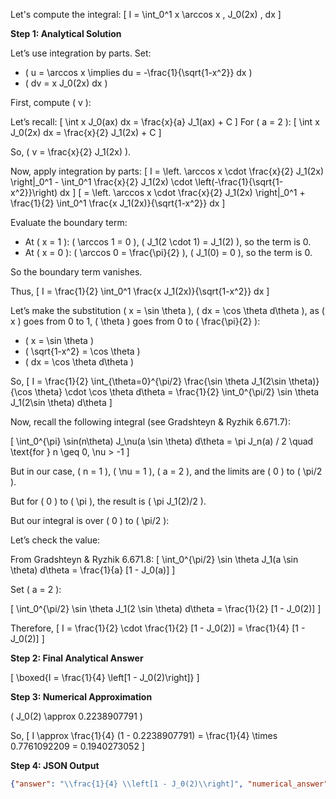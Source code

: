 Let's compute the integral:
\[
I = \int_0^1 x \arccos x \, J_0(2x) \, dx
\]

**Step 1: Analytical Solution**

Let’s use integration by parts. Set:
- \( u = \arccos x \implies du = -\frac{1}{\sqrt{1-x^2}} dx \)
- \( dv = x J_0(2x) dx \)

First, compute \( v \):

Let’s recall:
\[
\int x J_0(ax) dx = \frac{x}{a} J_1(ax) + C
\]
For \( a = 2 \):
\[
\int x J_0(2x) dx = \frac{x}{2} J_1(2x) + C
\]

So, \( v = \frac{x}{2} J_1(2x) \).

Now, apply integration by parts:
\[
I = \left. \arccos x \cdot \frac{x}{2} J_1(2x) \right|_0^1 - \int_0^1 \frac{x}{2} J_1(2x) \cdot \left(-\frac{1}{\sqrt{1-x^2}}\right) dx
\]
\[
= \left. \arccos x \cdot \frac{x}{2} J_1(2x) \right|_0^1 + \frac{1}{2} \int_0^1 \frac{x J_1(2x)}{\sqrt{1-x^2}} dx
\]

Evaluate the boundary term:

- At \( x = 1 \): \( \arccos 1 = 0 \), \( J_1(2 \cdot 1) = J_1(2) \), so the term is 0.
- At \( x = 0 \): \( \arccos 0 = \frac{\pi}{2} \), \( J_1(0) = 0 \), so the term is 0.

So the boundary term vanishes.

Thus,
\[
I = \frac{1}{2} \int_0^1 \frac{x J_1(2x)}{\sqrt{1-x^2}} dx
\]

Let’s make the substitution \( x = \sin \theta \), \( dx = \cos \theta d\theta \), as \( x \) goes from 0 to 1, \( \theta \) goes from 0 to \( \frac{\pi}{2} \):

- \( x = \sin \theta \)
- \( \sqrt{1-x^2} = \cos \theta \)
- \( dx = \cos \theta d\theta \)

So,
\[
I = \frac{1}{2} \int_{\theta=0}^{\pi/2} \frac{\sin \theta J_1(2\sin \theta)}{\cos \theta} \cdot \cos \theta d\theta
= \frac{1}{2} \int_0^{\pi/2} \sin \theta J_1(2\sin \theta) d\theta
\]

Now, recall the following integral (see Gradshteyn & Ryzhik 6.671.7):

\[
\int_0^{\pi} \sin(n\theta) J_\nu(a \sin \theta) d\theta = \pi J_n(a) / 2 \quad \text{for } n \geq 0, \nu > -1
\]

But in our case, \( n = 1 \), \( \nu = 1 \), \( a = 2 \), and the limits are \( 0 \) to \( \pi/2 \).

But for \( 0 \) to \( \pi \), the result is \( \pi J_1(2)/2 \).

But our integral is over \( 0 \) to \( \pi/2 \):

Let’s check the value:

From Gradshteyn & Ryzhik 6.671.8:
\[
\int_0^{\pi/2} \sin \theta J_1(a \sin \theta) d\theta = \frac{1}{a} [1 - J_0(a)]
\]

Set \( a = 2 \):

\[
\int_0^{\pi/2} \sin \theta J_1(2 \sin \theta) d\theta = \frac{1}{2} [1 - J_0(2)]
\]

Therefore,
\[
I = \frac{1}{2} \cdot \frac{1}{2} [1 - J_0(2)] = \frac{1}{4} [1 - J_0(2)]
\]

**Step 2: Final Analytical Answer**

\[
\boxed{I = \frac{1}{4} \left[1 - J_0(2)\right]}
\]

**Step 3: Numerical Approximation**

\( J_0(2) \approx 0.2238907791 \)

So,
\[
I \approx \frac{1}{4} (1 - 0.2238907791) = \frac{1}{4} \times 0.7761092209 = 0.1940273052
\]

**Step 4: JSON Output**

```json
{"answer": "\\frac{1}{4} \\left[1 - J_0(2)\\right]", "numerical_answer": "0.1940273052"}
```